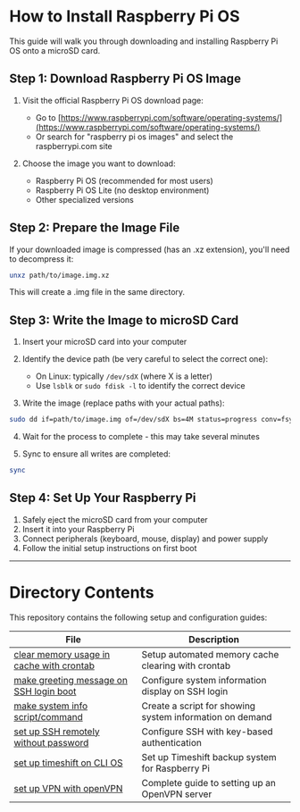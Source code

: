 # How to Install Raspberry Pi OS

This guide will walk you through downloading and installing Raspberry Pi OS onto a microSD card.

## Step 1: Download Raspberry Pi OS Image

1. Visit the official Raspberry Pi OS download page:
   - Go to [https://www.raspberrypi.com/software/operating-systems/](https://www.raspberrypi.com/software/operating-systems/)
   - Or search for "raspberry pi os images" and select the raspberrypi.com site

2. Choose the image you want to download:
   - Raspberry Pi OS (recommended for most users)
   - Raspberry Pi OS Lite (no desktop environment)
   - Other specialized versions

## Step 2: Prepare the Image File

If your downloaded image is compressed (has an .xz extension), you'll need to decompress it:

```bash
unxz path/to/image.img.xz
```

This will create a .img file in the same directory.

## Step 3: Write the Image to microSD Card

1. Insert your microSD card into your computer
2. Identify the device path (be very careful to select the correct one):
   - On Linux: typically `/dev/sdX` (where X is a letter)
   - Use `lsblk` or `sudo fdisk -l` to identify the correct device

3. Write the image (replace paths with your actual paths):
```bash
sudo dd if=path/to/image.img of=/dev/sdX bs=4M status=progress conv=fsync
```

4. Wait for the process to complete - this may take several minutes

5. Sync to ensure all writes are completed:
```bash
sync
```

## Step 4: Set Up Your Raspberry Pi

1. Safely eject the microSD card from your computer
2. Insert it into your Raspberry Pi
3. Connect peripherals (keyboard, mouse, display) and power supply
4. Follow the initial setup instructions on first boot

---

# Directory Contents

This repository contains the following setup and configuration guides:

| File | Description |
|------|-------------|
| [clear memory usage in cache with crontab](clearMemoryUsageInCacheWithCrontab.md) | Setup automated memory cache clearing with crontab |
| [make greeting message on SSH login boot](makeGreetingMsgOnSSHLoginBoot.md) | Configure system information display on SSH login |
| [make system info script/command](makeSystemInfoScript.md) | Create a script for showing system information on demand |
| [set up SSH remotely without password](setUpSSHRemotelyWithoutPassword.md) | Configure SSH with key-based authentication |
| [set up timeshift on CLI OS](setUpTimeshiftOnCLIOS.md) | Set up Timeshift backup system for Raspberry Pi |
| [set up VPN with openVPN](setUpVPNWithOpenVPN.md) | Complete guide to setting up an OpenVPN server |

